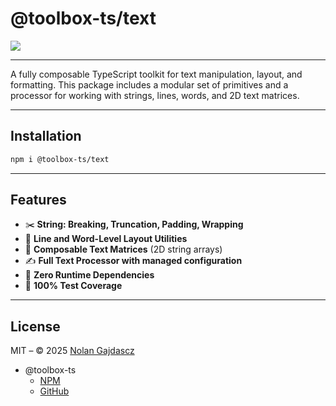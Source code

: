 # @toolbox-ts/text

![](https://img.shields.io/badge/coverage-100%25-brightgreen)

---

A fully composable TypeScript toolkit for text manipulation, layout, and
formatting. This package includes a modular set of primitives and a processor
for working with strings, lines, words, and 2D text matrices.

---

## Installation

```bash
npm i @toolbox-ts/text
```

---

## Features

- ✂️ **String: Breaking, Truncation, Padding, Wrapping**
- 📏 **Line and Word-Level Layout Utilities**
- 🧩 **Composable Text Matrices** (2D string arrays)
- ✍️ **Full Text Processor with managed configuration**
- 🎯 **Zero Runtime Dependencies**
- 🧪 **100% Test Coverage**

---

## License

MIT – © 2025 [Nolan Gajdascz](https://github.com/gajdascz)

- @toolbox-ts
  - [NPM](https://www.npmjs.com/org/toolbox-ts)
  - [GitHub](https://github.com/toolbox-ts/toolbox-ts)
